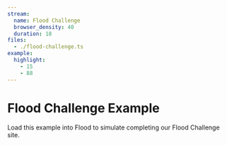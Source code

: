 ```yaml
---
stream:
  name: Flood Challenge
  browser_density: 40
  duration: 18
files:
  - ./flood-challenge.ts
example:
  highlight:
    - 15
    - 88
---
```


# Flood Challenge Example

Load this example into Flood to simulate completing our Flood Challenge site.
